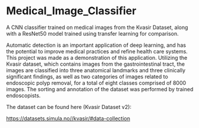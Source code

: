 # Medical_Image_Classifier
A CNN classifier trained on medical images from the Kvasir Dataset, along with a ResNet50 model trained using transfer learning for comparison.

Automatic detection is an important application of deep learning, and has the potential to improve medical practices and refine health care systems. This project was made as a demonstration of this application. Utilizing the Kvasir dataset, which contains images from the gastrointestinal tract, the images are classified into three anatomical landmarks and three clinically significant findings, as well as two categories of images related to endoscopic polyp removal, for a total of eight classes comprised of 8000 images. The sorting and annotation of the dataset was performed by trained endoscopists.

The dataset can be found here (Kvasir Dataset v2):

https://datasets.simula.no//kvasir/#data-collection
